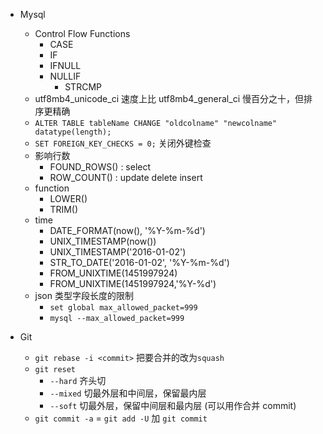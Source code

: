 - Mysql
  - Control Flow Functions
    - CASE
    - IF
    - IFNULL
    - NULLIF
      - STRCMP
  - utf8mb4_unicode_ci 速度上比 utf8mb4_general_ci 慢百分之十，但排序更精确
  - `ALTER TABLE tableName CHANGE "oldcolname" "newcolname" datatype(length);`
  - `SET FOREIGN_KEY_CHECKS = 0;` 关闭外键检查
  - 影响行数
    - FOUND_ROWS() : select 
    - ROW_COUNT()  : update delete insert
  - function
    - LOWER()
    - TRIM()
  - time
    - DATE_FORMAT(now(), '%Y-%m-%d')
    - UNIX_TIMESTAMP(now())
    - UNIX_TIMESTAMP('2016-01-02')
    - STR_TO_DATE('2016-01-02', '%Y-%m-%d')
    - FROM_UNIXTIME(1451997924)
    - FROM_UNIXTIME(1451997924,'%Y-%d')
  - json 类型字段长度的限制
    - `set global max_allowed_packet=999`
    - `mysql --max_allowed_packet=999`
    
- Git
  - `git rebase -i <commit>` 把要合并的改为`squash`
  - `git reset`
    - `--hard` 齐头切
    - `--mixed` 切最外层和中间层，保留最内层
    - `--soft` 切最外层，保留中间层和最内层 (可以用作合并 commit)
  - `git commit -a` = `git add -U` 加 `git commit`
    